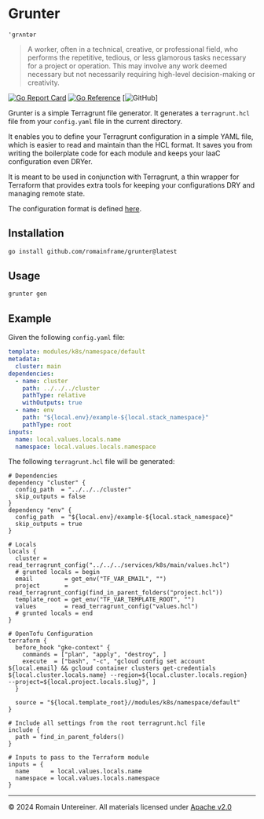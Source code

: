 # Grunter

`'grʌntər`

> A worker, often in a technical, creative, or professional field, who performs the repetitive, tedious, or less glamorous tasks necessary for a project or operation. This may involve any work deemed necessary but not necessarily requiring high-level decision-making or creativity.

[![Go Report Card](https://goreportcard.com/badge/github.com/romainframe/grunter)](https://goreportcard.com/report/github.com/romainframe/grunter)
[![Go Reference](https://pkg.go.dev/badge/github.com/romainframe/grunter.svg)](https://pkg.go.dev/github.com/romainframe/grunter)
[![GitHub](https://img.shields.io/github/license/romainframe/grunter)]

Grunter is a simple Terragrunt file generator. It generates a `terragrunt.hcl` file from your `config.yaml` file in the current directory.

It enables you to define your Terragrunt configuration in a simple YAML file, which is easier to read and maintain than the HCL format. It saves you from writing the boilerplate code for each module and keeps your IaaC configuration even DRYer.

It is meant to be used in conjunction with Terragrunt, a thin wrapper for Terraform that provides extra tools for keeping your configurations DRY and managing remote state.

The configuration format is defined [here](./pkg/config/config.go).

## Installation

```bash
go install github.com/romainframe/grunter@latest
```

## Usage

```bash
grunter gen
```

## Example

Given the following `config.yaml` file:

```yaml
template: modules/k8s/namespace/default
metadata:
  cluster: main
dependencies:
  - name: cluster
    path: ../../../cluster
    pathType: relative
    withOutputs: true
  - name: env
    path: "${local.env}/example-${local.stack_namespace}"
    pathType: root
inputs:
  name: local.values.locals.name
  namespace: local.values.locals.namespace
```

The following `terragrunt.hcl` file will be generated:

```hcl
# Dependencies
dependency "cluster" {
  config_path  = "../../../cluster"
  skip_outputs = false
}
dependency "env" {
  config_path  = "${local.env}/example-${local.stack_namespace}"
  skip_outputs = true
}

# Locals
locals {
  cluster = read_terragrunt_config("../../../services/k8s/main/values.hcl")
  # grunted locals = begin
  email         = get_env("TF_VAR_EMAIL", "")
  project       = read_terragrunt_config(find_in_parent_folders("project.hcl"))
  template_root = get_env("TF_VAR_TEMPLATE_ROOT", "")
  values        = read_terragrunt_config("values.hcl")
  # grunted locals = end
}

# OpenTofu Configuration
terraform {
  before_hook "gke-context" {
    commands = ["plan", "apply", "destroy", ]
    execute  = ["bash", "-c", "gcloud config set account ${local.email} && gcloud container clusters get-credentials ${local.cluster.locals.name} --region=${local.cluster.locals.region}  --project=${local.project.locals.slug}", ]
  }

  source = "${local.template_root}//modules/k8s/namespace/default"
}

# Include all settings from the root terragrunt.hcl file
include {
  path = find_in_parent_folders()
}

# Inputs to pass to the Terraform module
inputs = {
  name      = local.values.locals.name
  namespace = local.values.locals.namespace
}
```

---

© 2024 Romain Untereiner. All materials licensed under [Apache v2.0](http://www.apache.org/licenses/LICENSE-2.0)
